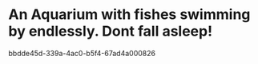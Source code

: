 # An Aquarium with fishes swimming by endlessly. Dont fall asleep!
bbdde45d-339a-4ac0-b5f4-67ad4a000826 
